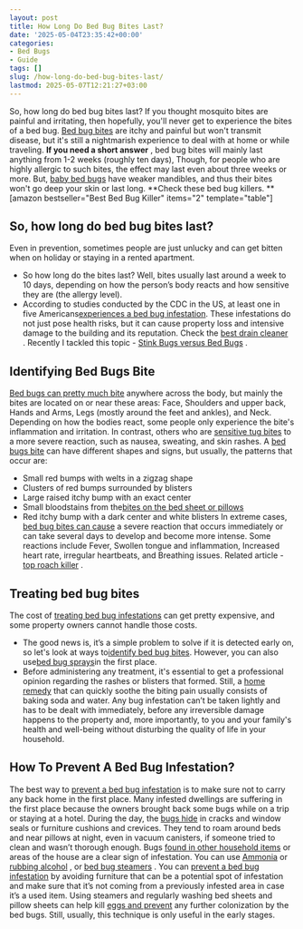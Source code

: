 ```yaml
---
layout: post
title: How Long Do Bed Bug Bites Last?
date: '2025-05-04T23:35:42+00:00'
categories:
- Bed Bugs
- Guide
tags: []
slug: /how-long-do-bed-bug-bites-last/
lastmod: 2025-05-07T12:21:27+03:00
---
```


So, how long do bed bug bites last? If you thought mosquito bites are painful and irritating, then hopefully, you'll never get to experience the bites of a bed bug.
[Bed bug bites](https://nysipm.cornell.edu/whats-bugging-you/bed-bugs/bed-bug-faqs///#2)
are itchy and painful but won't transmit disease, but it's still a nightmarish experience to deal with at home or while traveling.
**If you need a short answer**
,
bed bug bites will mainly last anything from 1-2 weeks (roughly ten days), Though, for people who are highly allergic to such bites, the effect may last even about three weeks or more.
But,
[baby bed bugs](https://pestpolicy.com/baby-bed-bugs/)
have weaker mandibles, and thus their bites won't go deep your skin or last long.
**Check these bed bug killers. **
[amazon bestseller="Best Bed Bug Killer" items="2" template="table"]
## So, how long do bed bug bites last?
Even in prevention, sometimes people are just unlucky and can get bitten when on holiday or staying in a rented apartment.
- So how long do the bites last? Well, bites usually last around a week to 10 days, depending on how the person’s body reacts and how sensitive they are (the allergy level).
- According to studies conducted by the CDC in the US, at least one in five Americans[experiences a bed bug infestation](https://pestpolicy.com/what-does-bed-bug-poop-look-like/).
These infestations do not just pose health risks, but it can cause property loss and intensive damage to the building and its reputation.
Check the
[best drain cleaner](https://pestpolicy.com/best-drain-cleaner//)
. Recently I tackled this topic -
[Stink Bugs versus Bed Bugs](https://pestpolicy.com/stink-bugs-vs-bed-bugs/)
.
## Identifying Bed Bugs Bite
[Bed bugs can pretty much bite](https://pestpolicy.com/pictures-of-bed-bug-bites/)
anywhere across the body, but mainly the bites are located on or near these areas: Face, Shoulders and upper back, Hands and Arms, Legs (mostly around the feet and ankles), and Neck.
Depending on how the bodies react, some people only experience the bite's inflammation and irritation. In contrast, others who are
[sensitive tug bites](https://pestpolicy.com/flea-bites-vs-bed-bug-bites/)
to a more severe reaction, such as nausea, sweating, and skin rashes.
A
[bed bugs bite](https://pestpolicy.com/bed-bug-bites-vs-mosquito-bites/)
can have different shapes and signs, but usually, the patterns that occur are:
- Small red bumps with welts in a zigzag shape
- Clusters of red bumps surrounded by blisters
- Large raised itchy bump with an exact center
- Small bloodstains from the[bites on the bed sheet or pillows](https://pestpolicy.com/can-bed-bugs-bite-through-clothing/)
- Red itchy bump with a dark center and white blisters
In extreme cases,
[bed bug bites can cause](https://pestpolicy.com/what-causes-bed-bugs/)
a severe reaction that occurs immediately or can take several days to develop and become more intense.
Some reactions include Fever, Swollen tongue and inflammation, Increased heart rate, irregular heartbeats, and Breathing issues. Related article -
[top roach killer](https://pestpolicy.com/best-roach-killer-for-apartments/)
.
## Treating bed bug bites
The cost of
[treating bed bug infestations](https://pestpolicy.com/bed-bugs-vs-mites/)
can get pretty expensive, and some property owners cannot handle those costs.
- The good news is, it’s a simple problem to solve if it is detected early on, so let's look at ways to[identify bed bug bites](https://pestpolicy.com/can-bed-bugs-live-in-your-skin/). However, you can also use[bed bug sprays](https://pestpolicy.com/best-bed-bug-spray/)in the first place.
- Before administering any treatment, it's essential to get a professional opinion regarding the rashes or blisters that formed.
Still, a
[home remedy](https://pestpolicy.com/home-remedies-for-bed-bugs/)
that can quickly soothe the biting pain usually consists of baking soda and water.
Any bug infestation can’t be taken lightly and has to be dealt with immediately, before any irreversible damage happens to the property and, more importantly, to you and your family's health and well-being without disturbing the quality of life in your household.
## How To Prevent A Bed Bug Infestation?
The best way to
[prevent a bed bug infestation](https://pestpolicy.com/harris-bed-bug-killer-review/)
is to make sure not to carry any back home in the first place. Many infested dwellings are suffering in the first place because the owners brought back some bugs while on a trip or staying at a hotel.
During the day, the
[bugs hide](https://pestpolicy.com/where-do-bed-bugs-hide/)
in cracks and window seals or furniture cushions and crevices. They tend to roam around beds and near pillows at night, even in vacuum canisters, if someone tried to clean and wasn’t thorough enough.
Bugs
[found in other household items](https://pestpolicy.com/does-dryer-kill-bed-bugs/)
or areas of the house are a clear sign of infestation. You can use
[Ammonia](https://pestpolicy.com/does-ammonia-kill-bed-bugs/)
or
[rubbing alcohol](https://pestpolicy.com/does-rubbing-alcohol-kill-bed-bugs/)
, or
[bed bug steamers](https://pestpolicy.com/best-bed-bug-steamer/)
.
You can
[prevent a bed bug infestation](https://pestpolicy.com/does-lysol-kill-bed-bugs/)
by avoiding furniture that can be a potential spot of infestation and make sure that it’s not coming from a previously infested area in case it’s a used item.
Using steamers and regularly washing bed sheets and pillow sheets can help kill
[eggs and prevent](https://pestpolicy.com/does-the-dryer-kill-fleas/)
any further colonization by the bed bugs. Still, usually, this technique is only useful in the early stages.

